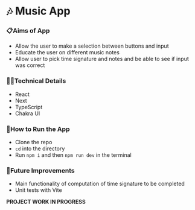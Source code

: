 # 🎶 Music App 

### 📋Aims of App

- Allow the user to make a selection between buttons and input
- Educate the user on different music notes
- Allow user to pick time signature and notes and be able to see if input was correct

### 👩‍💻Technical Details

- React
- Next
- TypeScript
- Chakra UI

### 🔧How to Run the App

- Clone the repo
- `cd` into the directory
- Run `npm i` and then `npm run dev` in the terminal

### 💭Future Improvements

- Main functionality of computation of time signature to be completed 
- Unit tests with Vite


**PROJECT WORK IN PROGRESS**